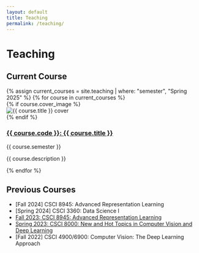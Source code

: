 ```yaml
---
layout: default
title: Teaching
permalink: /teaching/
---
```


# Teaching

## Current Course

<div class="course-grid">
  {% assign current_courses = site.teaching | where: "semester", "Spring 2025" %}
  {% for course in current_courses %}
    <div class="course-card full-width">
      {% if course.cover_image %}
        <div class="course-image">
          <img src="{{ course.cover_image | relative_url }}" alt="{{ course.title }} cover">
        </div>
      {% endif %}
      <div class="course-info">
        <h3><a href="{{ course.url | relative_url }}">{{ course.code }}: {{ course.title }}</a></h3>
        <p class="course-semester">{{ course.semester }}</p>
        <p class="course-description">{{ course.description }}</p>
      </div>
    </div>
  {% endfor %}
</div>

## Previous Courses

<div>
<ul>
<li>[Fall 2024] CSCI 8945: Advanced Representation Learning</li>
<li>[Spring 2024] CSCI 3360: Data Science I</li>
<li><a href="/teaching/Fall2023/Fall2023-CSCI8945.html">Fall 2023: CSCI 8945: Advanced Representation Learning</a></li>
<li><a href="/teaching/Spring2023/Spring2023-NHT.html">Spring 2023: CSCI 8000: New and Hot Topics in Computer Vision and Deep Learning</a></li>
<li>[Fall 2022] CSCI 4900/6900: Computer Vision: The Deep Learning Approach</li>
</ul>
</div>

<!-- <div class="course-grid">
  {% assign previous_courses = site.teaching | where_exp: "course", "course.semester != 'Spring 2025'" %}
  {% for course in previous_courses %}
    <div class="course-card">
      <h3><a href="{{ course.url | relative_url }}">{{ course.code }}: {{ course.title }}</a></h3>
      <p class="course-semester">{{ course.semester }}</p>
      <p class="course-description">{{ course.description }}</p>
    </div>
  {% endfor %}
</div> -->

<!-- <div class="debug-info">
  <h3>Debug Information:</h3>
  <p>Total courses: {{ site.teaching.size }}</p>
  <h4>All courses:</h4>
  <ul>
  {% for course in site.teaching %}
    <li>{{ course.code }} ({{ course.semester }})</li>
  {% endfor %}
  </ul>
</div>  -->